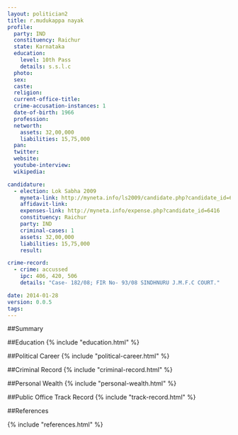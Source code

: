 ```yaml
---
layout: politician2
title: r.mudukappa nayak
profile: 
  party: IND
  constituency: Raichur
  state: Karnataka
  education: 
    level: 10th Pass
    details: s.s.l.c
  photo: 
  sex: 
  caste: 
  religion: 
  current-office-title: 
  crime-accusation-instances: 1
  date-of-birth: 1966
  profession: 
  networth: 
    assets: 32,00,000
    liabilities: 15,75,000
  pan: 
  twitter: 
  website: 
  youtube-interview: 
  wikipedia: 

candidature: 
  - election: Lok Sabha 2009
    myneta-link: http://myneta.info/ls2009/candidate.php?candidate_id=6416
    affidavit-link: 
    expenses-link: http://myneta.info/expense.php?candidate_id=6416
    constituency: Raichur 
    party: IND
    criminal-cases: 1
    assets: 32,00,000
    liabilities: 15,75,000
    result:  

crime-record: 
  - crime: accussed
    ipc: 406, 420, 506
    details: "Case- 182/08; FIR No- 93/08 SINDHNURU J.M.F.C COURT." 

date: 2014-01-28
version: 0.0.5
tags: 
---
```

##Summary


##Education
{% include "education.html" %}


##Political Career
{% include "political-career.html" %}


##Criminal Record
{% include "criminal-record.html" %}


##Personal Wealth
{% include "personal-wealth.html" %}


##Public Office Track Record
{% include "track-record.html" %}


##References


{% include "references.html" %}